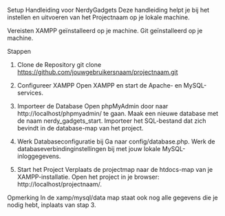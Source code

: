 
Setup Handleiding voor NerdyGadgets
Deze handleiding helpt je bij het instellen en uitvoeren van het Projectnaam op je lokale machine.

Vereisten
XAMPP geïnstalleerd op je machine.
Git geïnstalleerd op je machine.

Stappen
1. Clone de Repository
git clone https://github.com/jouwgebruikersnaam/projectnaam.git

2. Configureer XAMPP
Open XAMPP en start de Apache- en MySQL-services.

3. Importeer de Database
Open phpMyAdmin door naar http://localhost/phpmyadmin/ te gaan.
Maak een nieuwe database met de naam nerdy_gadgets_start.
Importeer het SQL-bestand dat zich bevindt in de database-map van het project.

4. Werk Databaseconfiguratie bij
Ga naar config/database.php.
Werk de databaseverbindinginstellingen bij met jouw lokale MySQL-inloggegevens.

5. Start het Project
Verplaats de projectmap naar de htdocs-map van je XAMPP-installatie.
Open het project in je browser: http://localhost/projectnaam/.

Opmerking
In de xamp/mysql/data map staat ook nog alle gegevens die je nodig hebt, inplaats van stap 3. 





